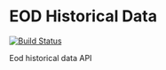 # EOD Historical Data #

[![Build Status](https://travis-ci.org/radicalloop/eodhistoricaldata.svg?branch=master)](https://travis-ci.org/radicalloop/eodhistoricaldata)

Eod historical data API
